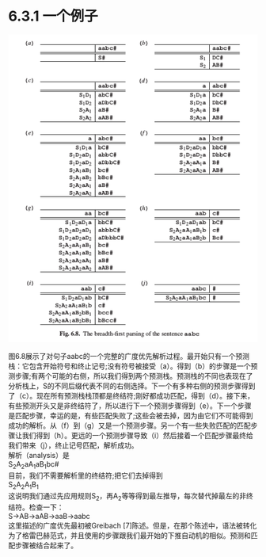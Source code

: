 # 6.3.1 一个例子

![图6.3.1_1 Fig.6.8](../../img/6.3.1_1-Fig.6.8.png)

图6.8展示了对句子aabc的一个完整的广度优先解析过程。最开始只有一个预测栈：它包含开始符号和终止记号;没有符号被接受（a）。得到（b）的步骤是一个预测步骤;有两个可能的右侧，所以我们得到两个预测栈。预测栈的不同也表现在了分析栈上，S的不同后缀代表不同的右侧选择。下一个有多种右侧的预测步骤得到了（c）。现在所有预测栈栈顶都是终结符;刚好都成功匹配，得到（d）。接下来，有些预测开头又是非终结符了，所以进行下一个预测步骤得到（e）。下一个步骤是匹配步骤，幸运的是，有些匹配失败了;这些会被去掉，因为由它们不可能得到成功的解析。从（f）到（g）又是一个预测步骤。另一个有一些失败匹配的匹配步骤让我们得到（h）。更远的一个预测步骤导致（i）然后接着一个匹配步骤最终给我们带来（j），终止记号匹配，解析成功。<br/>
解析（analysis）是<br/>
S<sub>2</sub>A<sub>2</sub>aA<sub>1</sub>aB<sub>1</sub>bc#<br/>
目前，我们不需要解析里的终结符;把它们去掉得到<br/>
S<sub>2</sub>A<sub>2</sub>A<sub>1</sub>B<sub>1</sub><br/>
这说明我们通过先应用规则S<sub>2</sub>，再A<sub>2</sub>等等得到最左推导，每次替代掉最左的非终结符。检查一下：<br/>
S&rarr;AB&rarr;aAB&rarr;aaB&rarr;aabc <br/>
这里描述的广度优先最初被Greibach [7]陈述。但是，在那个陈述中，语法被转化为了格雷巴赫范式，并且使用的步骤跟我们最开始的下推自动机的相似。预测和匹配步骤被结合起来了。
